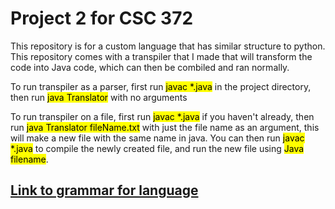 # Project 2 for CSC 372
This repository is for a custom language that has similar structure to python. This repository comes with a transpiler that I made that will transform the code into Java code, which can then be combiled and ran normally.

To run transpiler as a parser, first run <mark>javac *.java</mark> in the project directory, then run <mark>java Translator</mark> with no arguments

To run transpiler on a file, first run <mark>javac *.java</mark> if you haven't already, then run <mark>java Translator fileName.txt</mark> with just the file name as an argument, this will make a new file with the same name in java. You can then run <mark>javac *.java</mark> to compile the newly created file, and run the new file using <mark>Java filename</mark>.

## [Link to grammar for language](https://github.com/JuanAcosta00/CSC372P2/blob/master/grammar.md)